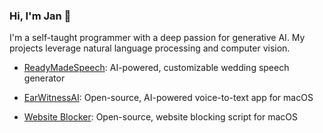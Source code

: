 ### Hi, I'm Jan 👋

I'm a self-taught programmer with a deep passion for generative AI. My projects leverage natural language processing and computer vision.

- [ReadyMadeSpeech](https://readymadespeech.com/): AI-powered, customizable wedding speech generator

- [EarWitnessAI](https://github.com/janjezek/earwitnessai/): Open-source, AI-powered voice-to-text app for macOS

- [Website Blocker](https://github.com/janjezek/website-blocker): Open-source, website blocking script for macOS
